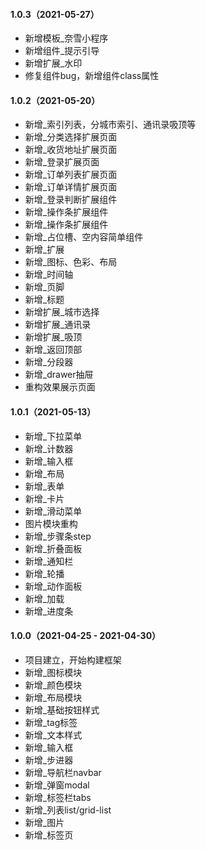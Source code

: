 #### 1.0.3（2021-05-27）

- 新增模板_奈雪小程序
- 新增组件_提示引导
- 新增扩展_水印
- 修复组件bug，新增组件class属性

#### 1.0.2（2021-05-20）

- 新增_索引列表，分城市索引、通讯录吸顶等
- 新增_分类选择扩展页面
- 新增_收货地址扩展页面
- 新增_登录扩展页面
- 新增_订单列表扩展页面
- 新增_订单详情扩展页面
- 新增_登录判断扩展组件
- 新增_操作条扩展组件
- 新增_操作条扩展组件
- 新增_占位槽、空内容简单组件
- 新增_扩展
- 新增_图标、色彩、布局
- 新增_时间轴
- 新增_页脚
- 新增_标题
- 新增扩展_城市选择
- 新增扩展_通讯录
- 新增扩展_吸顶
- 新增_返回顶部
- 新增_分段器
- 新增_drawer抽屉
- 重构效果展示页面

#### 1.0.1（2021-05-13）

- 新增_下拉菜单
- 新增_计数器
- 新增_输入框
- 新增_布局
- 新增_表单
- 新增_卡片
- 新增_滑动菜单
- 图片模块重构
- 新增_步骤条step
- 新增_折叠面板
- 新增_通知栏
- 新增_轮播
- 新增_动作面板
- 新增_加载
- 新增_进度条

#### 1.0.0（2021-04-25 - 2021-04-30）

- 项目建立，开始构建框架
- 新增_图标模块
- 新增_颜色模块
- 新增_布局模块
- 新增_基础按钮样式
- 新增_tag标签
- 新增_文本样式
- 新增_输入框
- 新增_步进器
- 新增_导航栏navbar
- 新增_弹窗modal
- 新增_标签栏tabs
- 新增_列表list/grid-list
- 新增_图片
- 新增_标签页

